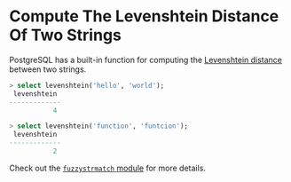 # Compute The Levenshtein Distance Of Two Strings

PostgreSQL has a built-in function for computing the [Levenshtein
distance](https://en.wikipedia.org/wiki/Levenshtein_distance) between two
strings.

```sql
> select levenshtein('hello', 'world');
 levenshtein
-------------
           4

> select levenshtein('function', 'funtcion');
 levenshtein
-------------
           2
```

Check out the [`fuzzystrmatch`
module](https://www.postgresql.org/docs/current/fuzzystrmatch.html#id-1.11.7.24.6)
for more details.
